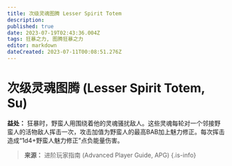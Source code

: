 ```yaml
---
title: 次级灵魂图腾 Lesser Spirit Totem
description: 
published: true
date: 2023-07-19T02:43:36.004Z
tags: 狂暴之力, 图腾狂暴之力
editor: markdown
dateCreated: 2023-07-11T00:08:51.276Z
---
```


# 次级灵魂图腾 (Lesser Spirit Totem, Su)

**益处：** 狂暴时，野蛮人用围绕着他的灵魂骚扰敌人。这些灵魂每轮对一个邻接野蛮人的活物敌人挥击一次，攻击加值为野蛮人的最高BAB加上魅力修正。每次挥击造成“1d4+野蛮人魅力修正”点负能量伤害。

> **来源：** 进阶玩家指南 (Advanced Player Guide, APG)
{.is-info}

